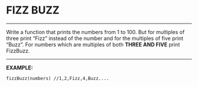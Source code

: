 # FIZZ BUZZ

------

Write a function that prints the numbers from 1 to 100. But for multiples of three print “Fizz” instead of the number and for the multiples of five print “Buzz”. For numbers which are multiples of both **THREE AND FIVE** print FizzBuzz.

------

**EXAMPLE:**

``` 
fizzBuzz(numbers) //1,2,Fizz,4,Buzz....
```

